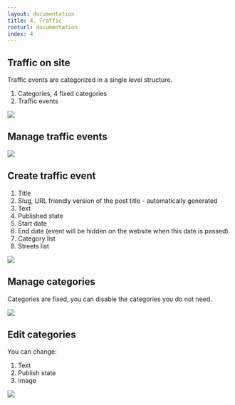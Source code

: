 ```yaml
---
layout: documentation
title: 4. Traffic
rooturl: documentation
index: 4
---
```


## Traffic on site

Traffic events are categorized in a single level structure.

1. Categories, 4 fixed categories
2. Traffic events

![]({{site.url}}/images/documentation/traffic-site-articles.png)

## Manage traffic events

![]({{site.url}}/images/documentation/traffic-admin-articles.png)

## Create traffic event

1. Title
2. Slug, URL friendly version of the post title - automatically generated
3. Text
4. Published state
5. Start date
6. End date (event will be hidden on the website when this date is passed)
7. Category list
8. Streets list

![]({{site.url}}/images/documentation/traffic-admin-article.png)

## Manage categories

Categories are fixed, you can disable the categories you do not need.

![]({{site.url}}/images/documentation/traffic-admin-categories.png)

## Edit categories

You can change:

1. Text
2. Publish state
3. Image

![]({{site.url}}/images/documentation/traffic-admin-category.png)